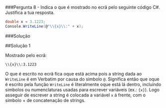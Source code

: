 ###Pergunta
8 - Indica o que é mostrado no ecrã pelo seguinte código C#. Justifica a tua
resposta.

```cs
double x = 3.1223;
Console.WriteLine(@"\\{x}\\:" + x);
```

###Solução

##Solução 1

Mostrado pelo ecrã:

```text
\\{x}\\:3.1223
```

O que é escrito no ecrã fica oque está acima pois a string dada ao `WriteLine` é em Verbatim por causa do simbolo `@`. Significa então que oque é escrito pela função `WriteLine` é literalmente oque está lá dentro, incluíndo simbolos ou numenclaturas usadas para escrever variáveis (ex.: `{x}`). Logo asseguir de escrever a string é colocada a variável `x` á frente, com o simbolo + de concatenação de strings.
